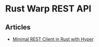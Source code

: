 # Rust Warp REST API

## Articles
* [Minimal REST Client in Rust with Hyper](https://www.slingacademy.com/article/building-a-minimal-rest-client-in-rust-with-hyper)